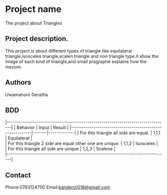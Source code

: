 # Project name

The project about Triangles

## Project description.
This project is about different types of triangle like equilateral triangle,isosceles triangle,scalen triangle and non triangle type.it show the image of each kind of triangle,and small pragraphe explaine how the mesure.

## Authors

Uwamahoro Geratha

## BDD

|--------------------------------------------------------------------------------|
| Behavior                                                 | Input | Result      |
|----------------------------------------------------------|-------|-------------|
| For this triangle all side are equal.                    | 1,1,1 | Equilateral |   
| For this triangle 2 side are equal other one are unique. | 1,1,2 | Isosceles   |  
| For this triangle all side are unique                    | 1,2,3 | Scalene     |   
|--------------------------------------------------------------------------------|

## Contact

Phone:0783124750
Email:kandenzi018@gmail.com


